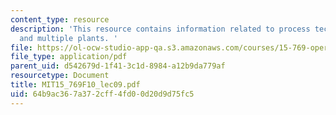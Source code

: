 ```yaml
---
content_type: resource
description: 'This resource contains information related to process technology decisions
  and multiple plants. '
file: https://ol-ocw-studio-app-qa.s3.amazonaws.com/courses/15-769-operations-strategy-fall-2010/64b9ac367a372cff4fd00d20d9d75fc5_MIT15_769F10_lec09.pdf
file_type: application/pdf
parent_uid: d542679d-1f41-3c1d-8984-a12b9da779af
resourcetype: Document
title: MIT15_769F10_lec09.pdf
uid: 64b9ac36-7a37-2cff-4fd0-0d20d9d75fc5
---
```

